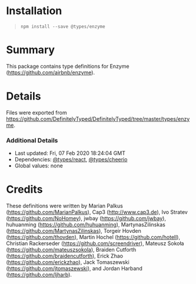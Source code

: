 # Installation
> `npm install --save @types/enzyme`

# Summary
This package contains type definitions for Enzyme (https://github.com/airbnb/enzyme).

# Details
Files were exported from https://github.com/DefinitelyTyped/DefinitelyTyped/tree/master/types/enzyme.

### Additional Details
 * Last updated: Fri, 07 Feb 2020 18:24:04 GMT
 * Dependencies: [@types/react](https://npmjs.com/package/@types/react), [@types/cheerio](https://npmjs.com/package/@types/cheerio)
 * Global values: none

# Credits
These definitions were written by Marian Palkus (https://github.com/MarianPalkus), Cap3 (http://www.cap3.de), Ivo Stratev (https://github.com/NoHomey), jwbay (https://github.com/jwbay), huhuanming (https://github.com/huhuanming), MartynasZilinskas (https://github.com/MartynasZilinskas), Torgeir Hovden (https://github.com/thovden), Martin Hochel (https://github.com/hotell), Christian Rackerseder (https://github.com/screendriver), Mateusz Sokoła (https://github.com/mateuszsokola), Braiden Cutforth (https://github.com/braidencutforth), Erick Zhao (https://github.com/erickzhao), Jack Tomaszewski (https://github.com/jtomaszewski), and Jordan Harband (https://github.com/ljharb).
